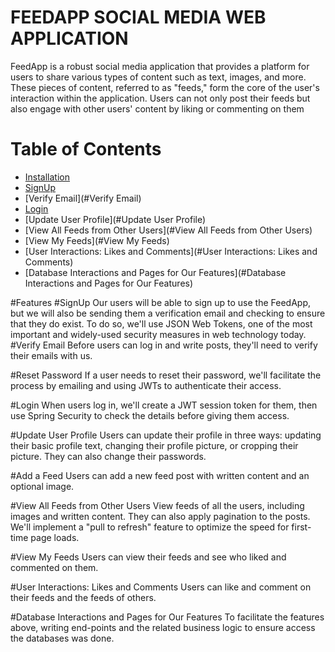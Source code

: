 # FEEDAPP SOCIAL MEDIA WEB APPLICATION
FeedApp is a robust social media application that provides a platform for users to share various types of content such as text, images, and more. These pieces of content, referred to as "feeds," form the core of the user's interaction within the application. Users can not only post their feeds but also engage with other users' content by liking or commenting on them

# Table of Contents
- [Installation](#Installation)
- [SignUp](#SignUp)
- [Verify Email](#Verify Email)
- [Login](#Login)
- [Update User Profile](#Update User Profile)
- [View All Feeds from Other Users](#View All Feeds from Other Users)
- [View My Feeds](#View My Feeds)
- [User Interactions: Likes and Comments](#User Interactions: Likes and Comments)
- [Database Interactions and Pages for Our Features](#Database Interactions and Pages for Our Features)


#Features
#SignUp
Our users will be able to sign up to use the FeedApp, but we will also be sending them a verification email and checking to ensure that they do exist. To do so, we'll use JSON Web Tokens, one of the most important and widely-used security measures in web technology today. 
#Verify Email
Before users can log in and write posts, they'll need to verify their emails with us.

#Reset Password
If a user needs to reset their password, we'll facilitate the process by emailing and using JWTs to authenticate their access. 

#Login
When users log in, we'll create a JWT session token for them, then use Spring Security to check the details before giving them access.

#Update User Profile
Users can update their profile in three ways: updating their basic profile text, changing their profile picture, or cropping their picture. They can also change their passwords.

#Add a Feed
Users can add a new feed post with written content and an optional image.

#View All Feeds from Other Users
View feeds of all the users, including images and written content. They can also apply pagination to the posts. We'll implement a "pull to refresh" feature to optimize the speed for first-time page loads.

#View My Feeds
Users can view their feeds and see who liked and commented on them.

#User Interactions: Likes and Comments
Users can like and comment on their feeds and the feeds of others.

#Database Interactions and Pages for Our Features
To facilitate the features above,  writing end-points and the related business logic to ensure access the databases was done.
